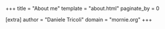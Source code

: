 +++
title = "About me"
template = "about.html"
paginate_by = 0

[extra]
author = "Daniele Tricoli"
domain = "mornie.org"
+++
